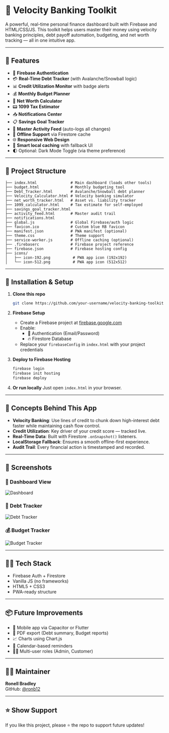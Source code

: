 # 💼 Velocity Banking Toolkit

A powerful, real-time personal finance dashboard built with Firebase and HTML/CSS/JS. This toolkit helps users master their money using velocity banking principles, debt payoff automation, budgeting, and net worth tracking — all in one intuitive app.

---

## 🚀 Features

- 🔐 **Firebase Authentication**
- 💳 **Real-Time Debt Tracker** (with Avalanche/Snowball logic)
- 📊 **Credit Utilization Monitor** with badge alerts
- 💰 **Monthly Budget Planner**
- 🧮 **Net Worth Calculator**
- 📟 **1099 Tax Estimator**
- 📥 **Notifications Center**
- 📋 **Savings Goal Tracker**
- 🧾 **Master Activity Feed** (auto-logs all changes)
- 🔄 **Offline Support** via Firestore cache
- 🌐 **Responsive Web Design**
- 🧠 **Smart local caching** with fallback UI
- 🌓 Optional: Dark Mode Toggle (via theme preference)

---

## 📂 Project Structure

```
├── index.html               # Main dashboard (loads other tools)
├── budget.html              # Monthly budgeting tool
├── Debt_Tracker.html        # Avalanche/Snowball debt planner
├── Velocity_Calculator.html # Velocity banking simulator
├── net_worth_tracker.html   # Asset vs. liability tracker
├── 1099_calculator.html     # Tax estimate for self-employed
├── savings_goal_tracker.html
├── activity_feed.html       # Master audit trail
├── notifications.html
├── global.js                # Global Firebase/auth logic
├── favicon.ico              # Custom blue RB favicon
├── manifest.json            # PWA manifest (optional)
├── theme.css                # Theme support
├── service-worker.js        # Offline caching (optional)
├── .firebaserc              # Firebase project reference
├── firebase.json            # Firebase hosting config
├── icons/
│   ├── icon-192.png          # PWA app icon (192x192)
│   └── icon-512.png          # PWA app icon (512x512)
```

---

## 🔧 Installation & Setup

1. **Clone this repo**
   ```bash
   git clone https://github.com/your-username/velocity-banking-toolkit.git
   ```

2. **Firebase Setup**
   - Create a Firebase project at [firebase.google.com](https://firebase.google.com)
   - Enable:
     - 🔐 Authentication (Email/Password)
     - 🔥 Firestore Database
   - Replace your `firebaseConfig` in `index.html` with your project credentials

3. **Deploy to Firebase Hosting**
   ```bash
   firebase login
   firebase init hosting
   firebase deploy
   ```

4. **Or run locally**
   Just open `index.html` in your browser.

---

## 🧠 Concepts Behind This App

- **Velocity Banking**: Use lines of credit to chunk down high-interest debt faster while maintaining cash flow control.
- **Credit Utilization**: Key driver of your credit score — tracked live.
- **Real-Time Data**: Built with Firestore `.onSnapshot()` listeners.
- **LocalStorage Fallback**: Ensures a smooth offline-first experience.
- **Audit Trail**: Every financial action is timestamped and recorded.

---

## 📸 Screenshots

### 🔷 Dashboard View
![Dashboard](screenshots/dashboard.png)

### 🔶 Debt Tracker
![Debt Tracker](screenshots/debt_tracker.png)

### 💰 Budget Tracker
![Budget Tracker](screenshots/budget_tracker.png)

---

## 👨‍💻 Tech Stack

- Firebase Auth + Firestore
- Vanilla JS (no frameworks)
- HTML5 + CSS3
- PWA-ready structure

---

## 📦 Future Improvements

- 📱 Mobile app via Capacitor or Flutter
- 📄 PDF export (Debt summary, Budget reports)
- 📈 Charts using Chart.js
- 📆 Calendar-based reminders
- 🧑‍💼 Multi-user roles (Admin, Customer)

---

## 🧑‍💼 Maintainer

**Ronell Bradley**  
GitHub: [@ronb12](https://github.com/ronb12)

---

## ⭐️ Show Support

If you like this project, please ⭐️ the repo to support future updates!
